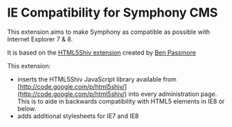 # IE Compatibility for Symphony CMS

This extension aims to make Symphony as compatible as possible with Internet Explorer 7 & 8.

It is based on the [HTML5Shiv extension](https://github.com/passbe/HTML5Shiv) created by [Ben Passmore](https://github.com/passbe)

This extension:

 * inserts the HTML5Shiv JavaScript library available from [http://code.google.com/p/html5shiv/](http://code.google.com/p/html5shiv/) into every administration page. This is to aide in backwards compatibility with HTML5 elements in IE8 or below.
 * adds additional stylesheets for IE7 and IE8
